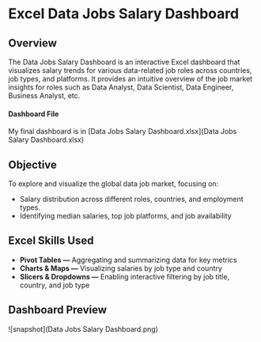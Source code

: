 # Excel Data Jobs Salary Dashboard
## Overview
The Data Jobs Salary Dashboard is an interactive Excel dashboard that visualizes salary trends for various data-related job roles across countries, job types, and platforms. It provides an intuitive overview of the job market insights for roles such as Data Analyst, Data Scientist, Data Engineer, Business Analyst, etc.
#### Dashboard File
My final dashboard is in [Data Jobs Salary Dashboard.xlsx](Data Jobs Salary Dashboard.xlsx)
## Objective
To explore and visualize the global data job market, focusing on:
- Salary distribution across different roles, countries, and employment types.
- Identifying median salaries, top job platforms, and job availability
## Excel Skills Used
- __Pivot Tables —__ Aggregating and summarizing data for key metrics
- __Charts & Maps —__ Visualizing salaries by job type and country
- __Slicers & Dropdowns —__ Enabling interactive filtering by job title, country, and job type
## Dashboard Preview
![snapshot](Data Jobs Salary Dashboard.png)